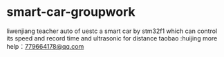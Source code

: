 # smart-car-groupwork
liwenjiang teacher
auto of uestc 
a smart car by stm32f1 which can control its speed and record time and ultrasonic for distance
taobao :huijing
more help：779664178@qq.com
